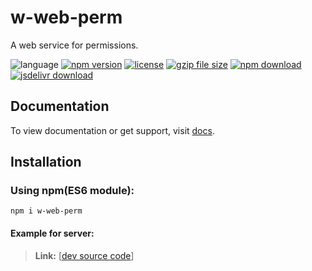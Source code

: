 # w-web-perm
A web service for permissions.

![language](https://img.shields.io/badge/language-JavaScript-orange.svg) 
[![npm version](http://img.shields.io/npm/v/w-web-perm.svg?style=flat)](https://npmjs.org/package/w-web-perm) 
[![license](https://img.shields.io/npm/l/w-web-perm.svg?style=flat)](https://npmjs.org/package/w-web-perm) 
[![gzip file size](http://img.badgesize.io/yuda-lyu/w-web-perm/master/dist/w-web-perm-server.umd.js.svg?compression=gzip)](https://github.com/yuda-lyu/w-web-perm)
[![npm download](https://img.shields.io/npm/dt/w-web-perm.svg)](https://npmjs.org/package/w-web-perm) 
[![jsdelivr download](https://img.shields.io/jsdelivr/npm/hm/w-web-perm.svg)](https://www.jsdelivr.com/package/npm/w-web-perm)

## Documentation
To view documentation or get support, visit [docs](https://yuda-lyu.github.io/w-web-perm/WWebPerm.html).

## Installation
### Using npm(ES6 module):
```alias
npm i w-web-perm
```

#### Example for server:
> **Link:** [[dev source code](https://github.com/yuda-lyu/w-web-perm/blob/master/srv.mjs)]
```alias

```
